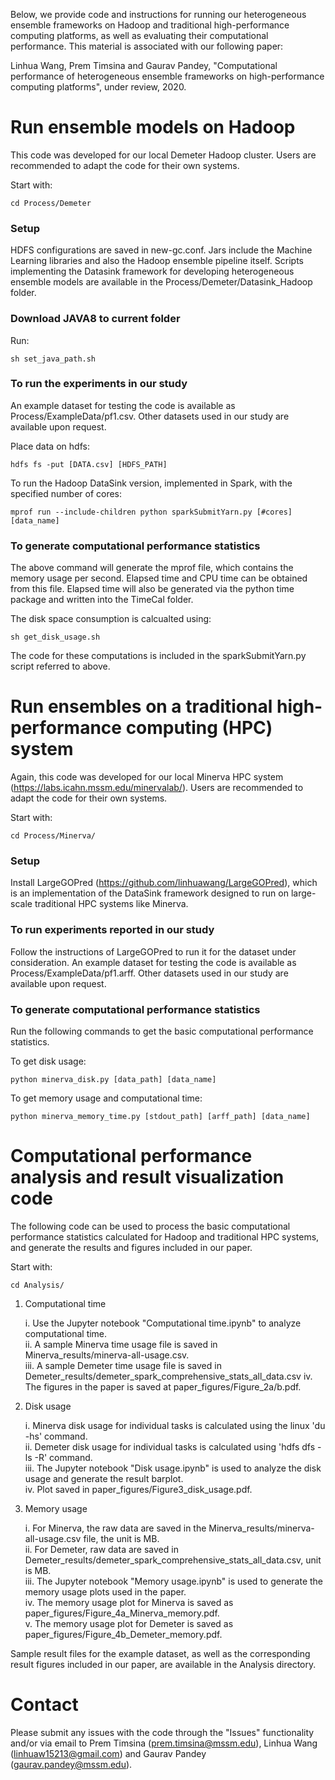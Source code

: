 Below, we provide code and instructions for running our heterogeneous ensemble frameworks on Hadoop and traditional high-performance computing platforms, as well as evaluating their computational performance. This material is associated with our following paper:

Linhua Wang, Prem Timsina and Gaurav Pandey, "Computational performance of heterogeneous ensemble frameworks on high-performance computing platforms", under review, 2020.

# Run ensemble models on Hadoop

This code was developed for our local Demeter Hadoop cluster. Users are recommended to adapt the code for their own systems.

Start with:

	cd Process/Demeter

### Setup
HDFS configurations are saved in new-gc.conf. Jars include the Machine Learning libraries and also the Hadoop ensemble pipeline itself. Scripts implementing the  Datasink framework for developing heterogeneous ensemble models are available in the Process/Demeter/Datasink_Hadoop folder. 

### Download JAVA8 to current folder
Run:

	sh set_java_path.sh

### To run the experiments in our study
An example dataset for testing the code is available as Process/ExampleData/pf1.csv. Other datasets used in our study are available upon request.

Place data on hdfs:

	hdfs fs -put [DATA.csv] [HDFS_PATH]
	
To run the Hadoop DataSink version, implemented in Spark, with the specified number of cores:

	mprof run --include-children python sparkSubmitYarn.py [#cores] [data_name] 

### To generate computational performance statistics
The above command will generate the mprof file, which contains the memory usage per second. Elapsed time and CPU time can be obtained from this file.
Elapsed time will also be generated via the python time package and written into the TimeCal folder. 

The disk space consumption is calcualted using:
	
	sh get_disk_usage.sh

The code for these computations is included in the sparkSubmitYarn.py script referred to above.

# Run ensembles on a traditional high-performance computing (HPC) system

Again, this code was developed for our local Minerva HPC system (https://labs.icahn.mssm.edu/minervalab/). Users are recommended to adapt the code for their own systems.

Start with:

	cd Process/Minerva/

### Setup
Install LargeGOPred (https://github.com/linhuawang/LargeGOPred), which is an implementation of the DataSink framework designed to run on large-scale traditional HPC systems like Minerva.

### To run experiments reported in our study
Follow the instructions of LargeGOPred to run it for the dataset under consideration. An example dataset for testing the code is available as Process/ExampleData/pf1.arff. Other datasets used in our study are available upon request.

### To generate computational performance statistics

Run the following commands to get the basic computational performance statistics.

To get disk usage:

	python minerva_disk.py [data_path] [data_name]

To get memory usage and computational time:
	
	python minerva_memory_time.py [stdout_path] [arff_path] [data_name]


# Computational performance analysis and result visualization code

The following code can be used to process the basic computational performance statistics calculated for Hadoop and traditional HPC systems, and generate the results and figures included in our paper.

Start with:

	cd Analysis/

1. Computational time 

	i. Use the Jupyter notebook "Computational time.ipynb" to analyze computational time.  
	ii. A sample Minerva time usage file is saved in Minerva_results/minerva-all-usage.csv.  
	iii. A sample Demeter time usage file is saved in Demeter_results/demeter_spark_comprehensive_stats_all_data.csv
	iv. The figures in the paper is saved at paper_figures/Figure_2a/b.pdf.  

2. Disk usage 

	i. Minerva disk usage for individual tasks is calculated using the linux 'du -hs' command.  
	ii. Demeter disk usage for individual tasks is calculated using 'hdfs dfs -ls -R' command.  
	iii. The Jupyter notebook "Disk usage.ipynb" is used to analyze the disk usage and generate the result barplot.  
	iv. Plot saved in paper_figures/Figure3_disk_usage.pdf.   

3. Memory usage 
	
	i. For Minerva, the raw data are saved in the Minerva_results/minerva-all-usage.csv file, the unit is MB.   
	ii. For Demeter, raw data are saved in Demeter_results/demeter_spark_comprehensive_stats_all_data.csv, unit is MB.   
	iii. The Jupyter notebook "Memory usage.ipynb" is used to generate the memory usage plots used in the paper.   
	iv. The memory usage plot for Minerva is saved as paper_figures/Figure_4a_Minerva_memory.pdf.  
	v. The memory usage plot for Demeter is saved as paper_figures/Figure_4b_Demeter_memory.pdf.  
	
Sample result files for the example dataset, as well as the corresponding result figures included in our paper, are available in the Analysis directory.

# Contact

Please submit any issues with the code through the "Issues" functionality and/or via email to Prem Timsina (prem.timsina@mssm.edu), Linhua Wang (linhuaw15213@gmail.com) and Gaurav Pandey (gaurav.pandey@mssm.edu).
